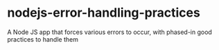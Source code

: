 # nodejs-error-handling-practices
A Node JS app that forces various errors to occur, with phased-in good practices to handle them
